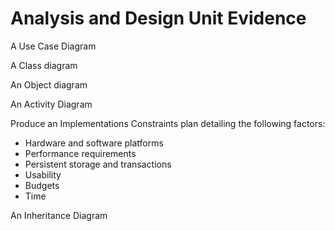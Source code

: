 # Analysis and Design Unit Evidence

A Use Case Diagram

A Class diagram

An Object diagram

An Activity Diagram


Produce an Implementations Constraints plan detailing the following factors:

- Hardware and software platforms
- Performance requirements
- Persistent storage and transactions
- Usability
- Budgets
- Time



An Inheritance Diagram
